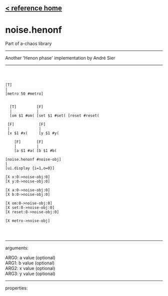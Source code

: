 [< reference home](ceammc_lib.html)
---

# noise.henonf


Part of a-chaos library

---

Another &#39;Henon phase&#39; implementation by André Sier
<br>


---


```



[T]
|
[metro 50 #metro]


  [T]         [F]
  |           |
  [om $1 #om( [set $1 #set( [reset #reset(

 [F]           [F]
 |             |
 [x $1 #x(     [y $1 #y(  

    [F]       [F]       
    |         |         
    [a $1 #a( [b $1 #b( 

[noise.henonf #noise-obj]
|
[ui.display {i=1,o=0}]

[X x:0->noise-obj:0]  
[X y:0->noise-obj:0] 

[X a:0->noise-obj:0]
[X b:0->noise-obj:0]

[X om:0->noise-obj:0]
[X set:0->noise-obj:0]
[X reset:0->noise-obj:0]

[X metro->noise-obj]


            
```

---
arguments:

ARG0: a value (optional)<br>
ARG1: b value (optional)<br>
ARG2: x value (optional)<br>
ARG3: y value (optional)<br>

---
properties:


